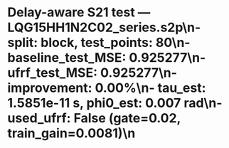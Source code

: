 # Delay-aware S21 test — LQG15HH1N2C02_series.s2p\n- split: block, test_points: 80\n- baseline_test_MSE: 0.925277\n- ufrf_test_MSE: 0.925277\n- improvement: 0.00%\n- tau_est: 1.5851e-11 s, phi0_est: 0.007 rad\n- used_ufrf: False (gate=0.02, train_gain=0.0081)\n